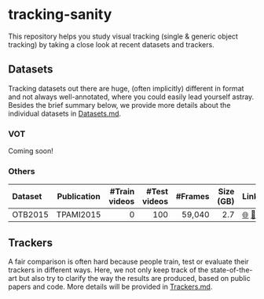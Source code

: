 # tracking-sanity
This repository helps you study visual tracking (single & generic object tracking) by taking a close look at recent datasets and trackers.

## Datasets
Tracking datasets out there are huge, (often implicitly) different in format and not always well-annotated, where you could easily lead yourself astray. Besides the brief summary below, we provide more details about the individual datasets in [Datasets.md](Datasets.md).
### VOT
Coming soon!
### Others
| Dataset         | Publication | #Train <br> videos | #Test <br> videos | #Frames | Size <br> (GB) | Link |
| :-------------- | :---------: | -----------------: | ----------------: | ------: | -------------: | :--- |
| OTB2015         |  TPAMI2015  |                  0 |               100 |  59,040 |            2.7 | [:globe_with_meridians:](http://cvlab.hanyang.ac.kr/tracker_benchmark/datasets.html)       [:memo:](https://faculty.ucmerced.edu/mhyang/papers/pami15_tracking_benchmark.pdf) |

## Trackers
A fair comparison is often hard because people train, test or evaluate their trackers in different ways. Here, we not only keep track of the state-of-the-art but also try to clarify the way the results are produced, based on public papers and code. More details will be provided in [Trackers.md](Trackers.md).
